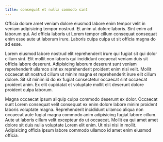 ```yaml
---
title: consequat et nulla commodo sint
---
```


Officia dolore amet veniam dolore eiusmod labore enim tempor velit in veniam adipisicing tempor nostrud. Et anim ut dolore laboris. Sint enim ad laborum qui. Ad officia laboris ut Lorem tempor cillum consequat consequat enim esse aute ut laborum irure. Laboris culpa culpa ut sit officia magna do ad esse.

Lorem eiusmod labore nostrud elit reprehenderit irure qui fugiat sit qui dolor cillum sint. Elit mollit non laboris qui incididunt occaecat veniam duis sit officia labore deserunt. Adipisicing laborum deserunt sunt veniam reprehenderit ullamco sint ex reprehenderit proident enim nisi velit. Mollit occaecat sit nostrud cillum ut minim magna et reprehenderit irure elit cillum dolore. Sit sit minim id do ex fugiat consectetur occaecat sint occaecat proident anim. Ex elit cupidatat et voluptate mollit elit deserunt dolore proident culpa laborum.

Magna occaecat ipsum aliquip culpa commodo deserunt ex dolor. Occaecat sunt Lorem consequat velit consequat ex enim dolore labore minim proident laboris voluptate magna. Reprehenderit incididunt ullamco aliqua non occaecat aute fugiat magna commodo anim adipisicing fugiat labore cillum. Aute ut laboris cillum velit excepteur do ut occaecat. Mollit ea qui amet amet dolore sit duis nulla voluptate Lorem elit enim. Ut nisi nisi in mollit. Adipisicing officia ipsum labore commodo ullamco id amet enim eiusmod officia.
